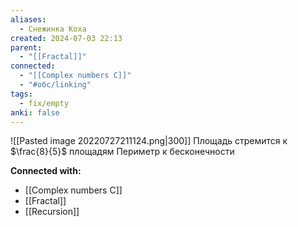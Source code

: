 ```yaml
---
aliases:
  - Снежинка Коха
created: 2024-07-03 22:13
parent:
  - "[[Fractal]]"
connected:
  - "[[Complex numbers C]]"
  - "#обс/linking"
tags:
  - fix/empty
anki: false
---
```


![[Pasted image 20220727211124.png|300]]
Площадь стремится к $\frac{8}{5}$ площадям
Периметр к бесконечности





**Connected with:**
- [[Complex numbers C]]
- [[Fractal]]
- [[Recursion]]


